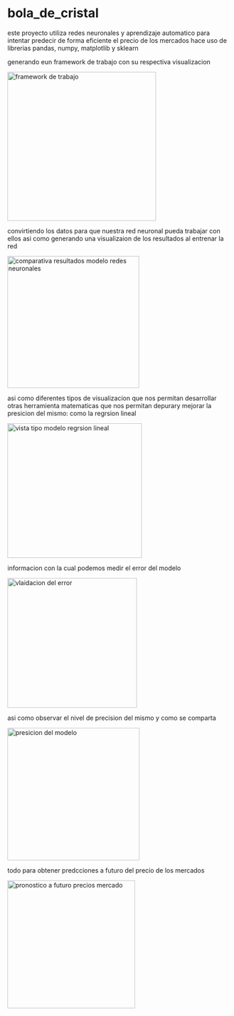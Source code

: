 # bola_de_cristal
este proyecto utiliza redes neuronales y aprendizaje automatico para intentar predecir de forma eficiente el precio de los mercados 
hace uso de librerias pandas, numpy, matplotlib y sklearn 

generando eun framework de trabajo con su respectiva visualizacion 

<img width="334" alt="framework de trabajo" src="https://user-images.githubusercontent.com/53544077/190933414-6dc2b207-1433-4d6a-8af3-86a8521c9a25.PNG">

convirtiendo los datos para que nuestra red neuronal pueda trabajar con ellos 
asi como generando una visualizaion de los resultados al entrenar la red 

<img width="296" alt="comparativa resultados modelo redes neuronales" src="https://user-images.githubusercontent.com/53544077/190933283-315830c8-2422-4761-ac70-041a4a4319f1.PNG">

asi como diferentes tipos de visualizacion que nos permitan desarrollar otras herramienta matematicas que nos permitan depurary mejorar la presicion del mismo:
como la regrsion lineal

<img width="302" alt="vista tipo modelo regrsion lineal" src="https://user-images.githubusercontent.com/53544077/190933532-5b33d4d6-3d2f-4061-9775-94a7f1df25cd.PNG">

informacion con la cual podemos medir el error del modelo

<img width="291" alt="vlaidacion del error" src="https://user-images.githubusercontent.com/53544077/190933594-5c19d92c-b305-445e-9acd-8fc7178441be.PNG">

asi como observar el nivel de precision del mismo y como se comparta 

<img width="297" alt="presicion del modelo" src="https://user-images.githubusercontent.com/53544077/190933631-cd88d60f-c85e-441c-bcf2-fc712ecc1ca9.PNG">

todo para obtener predcciones a futuro del precio de los mercados

<img width="287" alt="pronostico a futuro precios mercado" src="https://user-images.githubusercontent.com/53544077/190933666-089fae3c-42bb-4f32-bbc2-c3e4d7871877.PNG">

